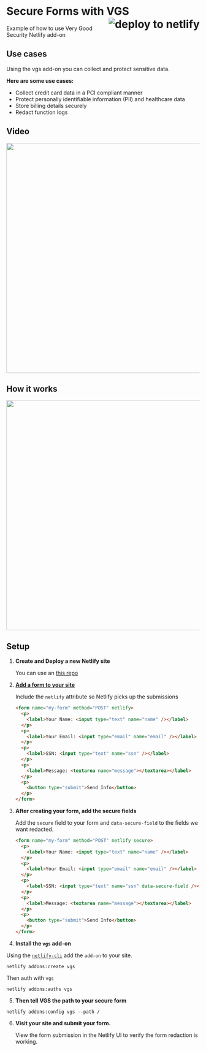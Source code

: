 <h1> Secure Forms with VGS
<a href="https://app.netlify.com/start/deploy?repository=https://github.com/netlify-labs/secure-forms">
  <img align="right" src="https://camo.githubusercontent.com/be2eb66bb727e25655f1dcff88c2fdca82a77513/68747470733a2f2f7777772e6e65746c6966792e636f6d2f696d672f6465706c6f792f627574746f6e2e737667" class="deploy-button" alt="deploy to netlify">
</a>
</h1>

Example of how to use Very Good Security Netlify add-on

## Use cases

Using the vgs add-on you can collect and protect sensitive data.

**Here are some use cases:**

- Collect credit card data in a PCI compliant manner
- Protect personally identifiable information (PII) and healthcare data
- Store billing details securely
- Redact function logs

## Video

<a href="https://www.youtube.com/watch?v=k2I_4u8_I9s"><img width="600" src="https://user-images.githubusercontent.com/532272/58996669-1baea380-87ae-11e9-826d-c0fdfd839d07.jpg" /></a>

## How it works

<a href="https://youtu.be/wtYzLdpSeJo"><img width="600" src="https://user-images.githubusercontent.com/532272/58996723-51538c80-87ae-11e9-8333-a659cf23caa6.jpg" /></a>

## Setup

1. **Create and Deploy a new Netlify site**

    You can use an [this repo](https://app.netlify.com/start/deploy?repository=https://github.com/netlify-labs/secure-forms)

2. **[Add a form to your site](https://www.netlify.com/docs/form-handling/)**

	Include the `netlify` attribute so Netlify picks up the submissions

	```html
	<form name="my-form" method="POST" netlify>
	  <p>
	    <label>Your Name: <input type="text" name="name" /></label>
	  </p>
	  <p>
	    <label>Your Email: <input type="email" name="email" /></label>
	  </p>
	  <p>
	    <label>SSN: <input type="text" name="ssn" /></label>
	  </p>
	  <p>
	    <label>Message: <textarea name="message"></textarea></label>
	  </p>
	  <p>
	    <button type="submit">Send Info</button>
	  </p>
	</form>
	```

3. **After creating your form, add the secure fields**

	Add the `secure` field to your form and `data-secure-field` to the fields we want redacted.

	```html
	<form name="my-form" method="POST" netlify secure>
	  <p>
	    <label>Your Name: <input type="text" name="name" /></label>
	  </p>
	  <p>
	    <label>Your Email: <input type="email" name="email" /></label>
	  </p>
	  <p>
	    <label>SSN: <input type="text" name="ssn" data-secure-field /></label>
	  </p>
	  <p>
	    <label>Message: <textarea name="message"></textarea></label>
	  </p>
	  <p>
	    <button type="submit">Send Info</button>
	  </p>
	</form>
	```

4. **Install the `vgs` add-on**

  Using the [`netlify-cli`](http://cli.netlify.com) add the `add-on` to your site.

  ```
  netlify addons:create vgs
  ```

  Then auth with `vgs`

  ```
  netlify addons:auths vgs
  ```

5. **Then tell VGS the path to your secure form**


  ```
  netlify addons:config vgs --path /
  ```

6. **Visit your site and submit your form.**


	View the form submission in the Netlify UI to verify the form redaction is working.